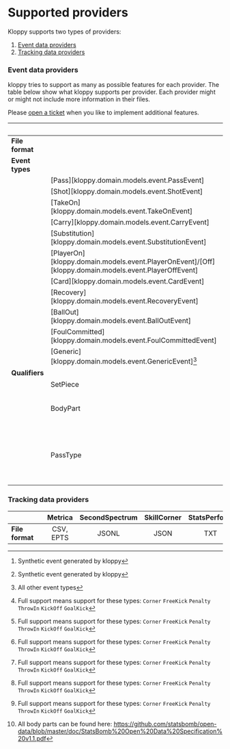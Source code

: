 # Supported providers

Kloppy supports two types of providers:

1. [Event data providers](#event-data-providers)
2. [Tracking data providers](#tracking-data-providers)

### Event data providers

kloppy tries to support as many as possible features for each provider. The table below show what kloppy supports per provider. Each provider might or might not include more information in their files.

Please [open a ticket](https://github.com/PySport/kloppy/issues) when you like to implement additional features.

||| Datafactory | Metrica | Opta | Sportec | Statsbomb | Wyscout |
|-|-|:-:|:-:|:-:|:-:|:-:|:-:|
|**File format**||JSON|JSON|XML|XML|JSON|JSON|
|**Event types**|
||[Pass][kloppy.domain.models.event.PassEvent]|✓|✓|✓|✓|✓|✓|
||[Shot][kloppy.domain.models.event.ShotEvent]|✓|✓|✓|✓|✓|✓|
||[TakeOn][kloppy.domain.models.event.TakeOnEvent]||✓|✓||✓|✓|✓|
||[Carry][kloppy.domain.models.event.CarryEvent]||✓|||✓||
||[Substitution][kloppy.domain.models.event.SubstitutionEvent]|✓|||✓|✓||
||[PlayerOn][kloppy.domain.models.event.PlayerOnEvent]/[Off][kloppy.domain.models.event.PlayerOffEvent]|||||✓||
||[Card][kloppy.domain.models.event.CardEvent]|✓|||✓|✓|✓|
||[Recovery][kloppy.domain.models.event.RecoveryEvent]|✓|✓|✓|✓|✓|✓|
||[BallOut][kloppy.domain.models.event.BallOutEvent]|✓[^2]|✓|✓|✓[^2]|✓|✓|
||[FoulCommitted][kloppy.domain.models.event.FoulCommittedEvent]|✓|✓|✓|✓|✓|✓|
||[Generic][kloppy.domain.models.event.GenericEvent][^1]|✓|✓|✓|✓|✓|✓|s
|**Qualifiers**|
||SetPiece|✓[^3]|✓[^3]|✓[^3]|✓[^3]|✓[^3]|✓[^3]
||BodyPart||`Head`|`Head` `RightFoot` `LeftFoot` `Other`|`Head` `RightFoot` `LeftFoot`|`Chest` `Head` `RightFoot` `LeftFoot` `Other` [^4]|`RightFoot` `LeftFoot`
||PassType|||`Cross` `LongBall` `ThroughBall` `Launch` `ChippedBall` `Assist` `2nd Assist` `SwitchOfPlay` |||`Cross` `Hand` `Head` `High` `Launch` `Simple` `Smart`

[^1]: All other event types
[^2]: Synthetic event generated by kloppy
[^3]: Full support means support for these types: `Corner` `FreeKick` `Penalty` `ThrowIn` `KickOff` `GoalKick`
[^4]: All body parts can be found here: https://github.com/statsbomb/open-data/blob/master/doc/StatsBomb%20Open%20Data%20Specification%20v1.1.pdf

### Tracking data providers

||| Metrica | SecondSpectrum | SkillCorner | StatsPerform | Tracab 
|-|-|:-:|:-:|:-:|:-:|:-:|
|**File format**||CSV, EPTS|JSONL|JSON|TXT|DAT|
